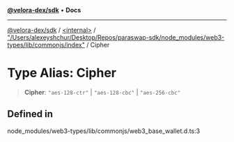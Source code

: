 [**@velora-dex/sdk**](../../../../README.md) • **Docs**

***

[@velora-dex/sdk](../../../../globals.md) / [\<internal\>](../../../README.md) / ["/Users/alexeyshchur/Desktop/Repos/paraswap-sdk/node\_modules/web3-types/lib/commonjs/index"](../README.md) / Cipher

# Type Alias: Cipher

> **Cipher**: `"aes-128-ctr"` \| `"aes-128-cbc"` \| `"aes-256-cbc"`

## Defined in

node\_modules/web3-types/lib/commonjs/web3\_base\_wallet.d.ts:3

